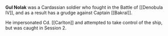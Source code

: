 **Gul Nolak** was a Cardassian soldier who fought in the Battle of [[Denobula IV]], and as a result has a grudge against Captain [[Bakral]].

He impersonated Cd. [[Carlton]] and attempted to take control of the ship, but was caught in Session 2.